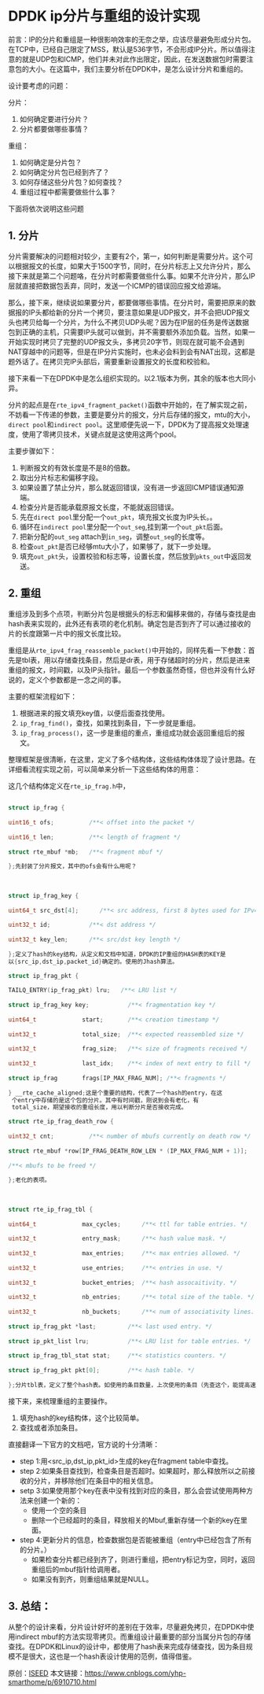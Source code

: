 # DPDK ip分片与重组的设计实现

前言：IP的分片和重组是一种很影响效率的无奈之举，应该尽量避免形成分片包。在TCP中，已经自己限定了MSS，默认是536字节，不会形成IP分片。所以值得注意的就是UDP包和ICMP，他们并未对此作出限定，因此，在发送数据包时需要注意包的大小。在这篇中，我们主要分析在DPDK中，是怎么设计分片和重组的。

设计要考虑的问题：

分片：

1. 如何确定要进行分片？
2. 分片都要做哪些事情？

重组：

1. 如何确定是分片包？
2. 如何确定分片包已经到齐了？
3. 如何存储这些分片包？如何查找？
4. 重组过程中都需要做些什么事？

下面将依次说明这些问题

## 1. 分片

分片需要解决的问题相对较少，主要有2个，第一，如何判断是需要分片。这个可以根据报文的长度，如果大于1500字节，同时，在分片标志上又允许分片，那么接下来就是第二个问题咯，在分片时都需要做些什么事。如果不允许分片，那么IP层就直接把数据包丢弃，同时，发送一个ICMP的错误回应报文给源端。

那么，接下来，继续说如果要分片，都要做哪些事情。在分片时，需要把原来的数据报的IP头都给新的分片一个拷贝，要注意如果是UDP报文，并不会把UDP报文头也拷贝给每一个分片，为什么不拷贝UDP头呢？因为在IP层的任务是传送数据包到正确的主机，只需要IP头就可以做到，并不需要额外添加负载。当然，如果一开始实现时拷贝了完整的UDP报文头，多拷贝20字节，则现在就可能不会遇到NAT穿越中的问题等，但是在IP分片实施时，也未必会料到会有NAT出现，这都是题外话了。在拷贝完IP头部后，需要重新设置报文的长度和校验和。

接下来看一下在DPDK中是怎么组织实现的。以2.1版本为例，其余的版本也大同小异。

分片的起点是在`rte_ipv4_fragment_packet()`函数中开始的，在了解实现之前，不妨看一下传递的参数，主要是要分片的报文，分片后存储的报文，mtu的大小，`direct pool`和`indirect pool`。这里顺便先说一下，DPDK为了提高报文处理速度，使用了零拷贝技术，关键点就是这使用这两个pool。

主要步骤如下：

1. 判断报文的有效长度是不是8的倍数。
2. 取出分片标志和偏移字段。
3. 如果设置了禁止分片，那么就返回错误，没有进一步返回ICMP错误通知源端。
4. 检查分片是否能承载原报文长度，不能就返回错误。
5. 先在`direct pool`里分配一个`out_pkt`，填充报文长度为IP头长。。
6. 循环在`indirect pool`里分配一个`out_seg`,挂到第一个`out_pkt`后面。
7. 把新分配的`out_seg` attach到`in_seg`，调整`out_seg`的长度等。
8. 检查`out_pkt`是否已经够mtu大小了，如果够了，就下一步处理。
9. 填充`out_pkt`头，设置校验和标志等，设置长度，然后放到`pkts_out`中返回发送。

## 2. 重组

重组涉及到多个点项，判断分片包是根据头的标志和偏移来做的，存储与查找是由hash表来实现的，此外还有表项的老化机制。确定包是否到齐了可以通过接收的片的长度跟第一片中的报文长度比较。

重组是从`rte_ipv4_frag_reassemble_packet()`中开始的，同样先看一下参数：首先是tbl表，用以存储查找条目，然后是dr表，用于存储超时的分片，然后是进来重组的报文，时间戳，以及IP头指针。最后一个参数虽然奇怪，但也并没有什么好说的，定义个参数都是一念之间的事。

主要的框架流程如下：

1. 根据进来的报文填充key值，以便后面查找使用。
2. `ip_frag_find()`，查找，如果找到条目，下一步就是重组。
3. `ip_frag_process()`，这一步是重组的重点，重组成功就会返回重组后的报文。

整理框架是很清晰，在这里，定义了多个结构体，这些结构体体现了设计思路。在详细看流程实现之前，可以简单来分析一下这些结构体的用意：

这几个结构体定义在`rte_ip_frag.h`中，

```c
 
struct ip_frag {
 
uint16_t ofs;          /**< offset into the packet */
 
uint16_t len;          /**< length of fragment */
 
struct rte_mbuf *mb;   /**< fragment mbuf */
 
};先封装了分片报文，其中的ofs会有什么用呢？
 
 
 
struct ip_frag_key {
 
uint64_t src_dst[4];      /**< src address, first 8 bytes used for IPv4 */
 
uint32_t id;           /**< dst address */
 
uint32_t key_len;      /**< src/dst key length */
 
};定义了hash的key结构，从定义和文档中知道，DPDK的IP重组的HASH表的KEY是
以{src_ip,dst_ip,packet_id}确定的。使用的Jhash算法。
```

```c
struct ip_frag_pkt {
 
TAILQ_ENTRY(ip_frag_pkt) lru;   /**< LRU list */
 
struct ip_frag_key key;           /**< fragmentation key */
 
uint64_t             start;       /**< creation timestamp */
 
uint32_t             total_size;  /**< expected reassembled size */
 
uint32_t             frag_size;   /**< size of fragments received */
 
uint32_t             last_idx;    /**< index of next entry to fill */
 
struct ip_frag       frags[IP_MAX_FRAG_NUM]; /**< fragments */
 
} __rte_cache_aligned;这是个重要的结构，代表了一个hash的entry，在这  
 个entry中存储的是这个包的分片。其中有时间戳，刚说到会有老化，有 
 total_size，期望接收的重组长度，用以判断分片是否接收完成。
```

```c
struct rte_ip_frag_death_row {
 
uint32_t cnt;          /**< number of mbufs currently on death row */
 
struct rte_mbuf *row[IP_FRAG_DEATH_ROW_LEN * (IP_MAX_FRAG_NUM + 1)];
 
/**< mbufs to be freed */
 
};老化的表项。
 
 
 
struct rte_ip_frag_tbl {
 
uint64_t             max_cycles;      /**< ttl for table entries. */
 
uint32_t             entry_mask;      /**< hash value mask. */
 
uint32_t             max_entries;     /**< max entries allowed. */
 
uint32_t             use_entries;     /**< entries in use. */
 
uint32_t             bucket_entries;  /**< hash assocaitivity. */
 
uint32_t             nb_entries;      /**< total size of the table. */
 
uint32_t             nb_buckets;      /**< num of associativity lines. */
 
struct ip_frag_pkt *last;         /**< last used entry. */
 
struct ip_pkt_list lru;           /**< LRU list for table entries. */
 
struct ip_frag_tbl_stat stat;     /**< statistics counters. */
 
struct ip_frag_pkt pkt[0];        /**< hash table. */
 
};分片tbl表，定义了整个hash表。如使用的条目数量，上次使用的条目（先查这个，能提高速度）。
```

接下来，来梳理重组的主要操作。

1. 填充hash的key结构体，这个比较简单。
2. 查找或者添加条目。

直接翻译一下官方的文档吧，官方说的十分清晰：

- step 1:用<src_ip,dst_ip,pkt_id>生成的key在fragment table中查找。
- step 2:如果条目查找到，检查条目是否超时。如果超时，那么释放所以之前接收的分片，并移除他们在条目中的相关信息。
- setp 3:如果使用那个key在表中没有找到对应的条目，那么会尝试使用两种方法来创建一个新的：
  - 使用一个空的条目
  - 删除一个已经超时的条目，释放相关的Mbuf,重新存储一个新的key在里面。
- step 4:更新分片的信息，检查数据包是否能被重组（entry中已经包含了所有的分片。）
  - 如果检查分片都已经到齐了，则进行重组，把entry标记为空，同时，返回重组后的mbuf指针给调用者。
  - 如果没有到齐，则重组结果就是NULL。

## 3. 总结：

从整个的设计来看，分片设计好坏的差别在于效率，尽量避免拷贝，在DPDK中使用indirect mbuf的方法实现零拷贝。而重组设计最重要的部分当属分片包的存储查找。在DPDK和Linux的设计中，都使用了hash表来完成存储查找，因为条目规模不是很大，这也是一个hash表设计使用的范例，值得借鉴。





原创：[ISEED](https://home.cnblogs.com/u/yhp-smarthome/)    本文链接：https://www.cnblogs.com/yhp-smarthome/p/6910710.html

